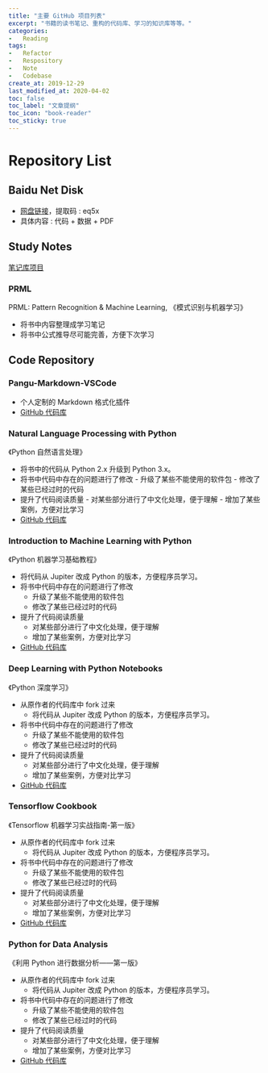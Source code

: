 ```yaml
---
title: "主要 GitHub 项目列表"
excerpt: "书籍的读书笔记、重构的代码库、学习的知识库等等。"
categories:
-   Reading
tags:
-   Refactor
-   Respository
-   Note
-   Codebase
create_at: 2019-12-29
last_modified_at: 2020-04-02
toc: false
toc_label: "文章提纲"
toc_icon: "book-reader"
toc_sticky: true
---
```


# Repository List

## Baidu Net Disk

-   [网盘链接](https://pan.baidu.com/s/1rDpWeknm13dyoyjsqu7zFg)，提取码 : eq5x
-   具体内容 : 代码 + 数据 + PDF

## Study Notes

 [笔记库项目](https://github.com/zhuyuanxiang/StudyNotes-CN)

### PRML

PRML: Pattern Recognition & Machine Learning, 《模式识别与机器学习》

-   将书中内容整理成学习笔记
-   将书中公式推导尽可能完善，方便下次学习

## Code Repository

### Pangu-Markdown-VSCode

-   个人定制的 Markdown 格式化插件
-   [GitHub 代码库](https://github.com/zhuyuanxiang/pangu-markdown-vscode)

### Natural Language Processing with Python

《Python 自然语言处理》

-   将书中的代码从 Python 2.x 升级到 Python 3.x。
-   将书中代码中存在的问题进行了修改
        -   升级了某些不能使用的软件包
        -   修改了某些已经过时的代码
-   提升了代码阅读质量
        -   对某些部分进行了中文化处理，便于理解
        -   增加了某些案例，方便对比学习
-   [GitHub 代码库](https://github.com/zhuyuanxiang/NLTK-Python-CN)

### Introduction to Machine Learning with Python

《Python 机器学习基础教程》

-   将代码从 Jupiter 改成 Python 的版本，方便程序员学习。
-   将书中代码中存在的问题进行了修改
    -   升级了某些不能使用的软件包
    -   修改了某些已经过时的代码
-   提升了代码阅读质量
    -   对某些部分进行了中文化处理，便于理解
    -   增加了某些案例，方便对比学习
-   [GitHub 代码库](https://github.com/zhuyuanxiang/introduction_to_ml_with_python)

### Deep Learning with Python Notebooks

《Python 深度学习》

-   从原作者的代码库中 fork 过来
    -   将代码从 Jupiter 改成 Python 的版本，方便程序员学习。
-   将书中代码中存在的问题进行了修改
    -   升级了某些不能使用的软件包
    -   修改了某些已经过时的代码
-   提升了代码阅读质量
    -   对某些部分进行了中文化处理，便于理解
    -   增加了某些案例，方便对比学习
-   [GitHub 代码库](https://github.com/zhuyuanxiang/deep-learning-with-python-notebooks)

### Tensorflow Cookbook

《Tensorflow 机器学习实战指南-第一版》

-   从原作者的代码库中 fork 过来
    -   将代码从 Jupiter 改成 Python 的版本，方便程序员学习。
-   将书中代码中存在的问题进行了修改
    -   升级了某些不能使用的软件包
    -   修改了某些已经过时的代码
-   提升了代码阅读质量
    -   对某些部分进行了中文化处理，便于理解
    -   增加了某些案例，方便对比学习
-   [GitHub 代码库](https://github.com/zhuyuanxiang/tensorflow_cookbook)

### Python for Data Analysis

《利用 Python 进行数据分析——第一版》

-   从原作者的代码库中 fork 过来
    -   将代码从 Jupiter 改成 Python 的版本，方便程序员学习。
-   将书中代码中存在的问题进行了修改
    -   升级了某些不能使用的软件包
    -   修改了某些已经过时的代码
-   提升了代码阅读质量
    -   对某些部分进行了中文化处理，便于理解
    -   增加了某些案例，方便对比学习
-   [GitHub 代码库](https://github.com/zhuyuanxiang/pydata-book)

